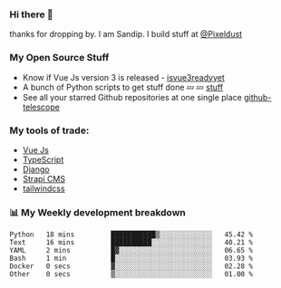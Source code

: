 ### Hi there 👋

thanks for dropping by.
I am Sandip. I build stuff at [@Pixeldust](github.com/pixeldust-in/)

###  **My Open Source Stuff**

 - Know if Vue Js version 3 is released -  [isvue3readyyet](https://github.com/sandiprb/isvue3readyyet)
 - A bunch of Python scripts to get stuff done 💤 💤 [stuff](https://github.com/sandiprb/stuff)
 - See all your starred Github repositories at one single place [github-telescope](https://github.com/sandiprb/github-telescope)



###  **My tools of trade:**
 - [Vue Js](https://github.com/vuejs/vue/)
 - [TypeScript](https://github.com/microsoft/TypeScript)
 - [Django](github.com/django/django)
 - [Strapi CMS](github.com/strapi/strapi)
 - [tailwindcss](https://github.com/tailwindlabs/tailwindcss)


###  📊 **My Weekly development breakdown**
<!--START_SECTION:waka-->

```text
Python   18 mins         ███████████▒░░░░░░░░░░░░░   45.42 %
Text     16 mins         ██████████░░░░░░░░░░░░░░░   40.21 %
YAML     2 mins          █▓░░░░░░░░░░░░░░░░░░░░░░░   06.65 %
Bash     1 min           █░░░░░░░░░░░░░░░░░░░░░░░░   03.93 %
Docker   0 secs          ▓░░░░░░░░░░░░░░░░░░░░░░░░   02.28 %
Other    0 secs          ▒░░░░░░░░░░░░░░░░░░░░░░░░   01.00 %
```

<!--END_SECTION:waka-->
